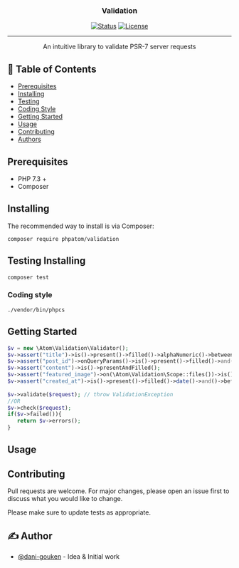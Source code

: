 <h3 align="center">Validation</h3>

<div align="center">

[![Status](https://img.shields.io/badge/status-active-success.svg)]()
[![License](https://img.shields.io/badge/license-MIT-blue.svg)](/LICENSE)


</div>

---

<p align="center">
    An intuitive library to validate PSR-7 server requests
    <br> 
</p>

## 📝 Table of Contents

- [Prerequisites](#prerequisites)
- [Installing](#installing)
- [Testing](#testing)
- [Coding Style](#coding_style)
- [Getting Started](#getting_started)
- [Usage](#usage)
- [Contributing](#contributing)
- [Authors](#authors)


## Prerequisites <a name = "prerequisites"></a>


- PHP 7.3 +
- Composer 


## Installing <a name = "installing"></a>

The recommended way to install is via Composer:


```
composer require phpatom/validation
```


## Testing Installing <a name = "testing"></a>
 
```
composer test
```

### Coding style <a name = "coding_style"></a>

```
./vendor/bin/phpcs
```

## Getting Started <a name = "getting_started"></a>
```php
$v = new \Atom\Validation\Validator();
$v->assert("title")->is()->present()->filled()->alphaNumeric()->between(10,255);
$v->assert("post_id")->onQueryParams()->is()->present()->filled()->and()->follows(new PostExistenceConstraint());
$v->assert("content")->is()->presentAndFilled();
$v->assert("featured_image")->on(\Atom\Validation\Scope::files())->is()->present()->file()->image()->lessThan(200000);
$v->assert("created_at")->is()->present()->filled()->date()->and()->before("now");
  
$v->validate($request); // throw ValidationException   
//OR
$v->check($request);
if($v->failed()){
   return $v->errors();
}
```

## Usage <a name="usage"></a>

## Contributing <a name = "contributing"></a>
Pull requests are welcome. For major changes, please open an issue first to discuss what you would like to change.

Please make sure to update tests as appropriate.


## ✍️ Author <a name = "authors"></a>

- [@dani-gouken](https://github.com/dani-gouken) - Idea & Initial work

